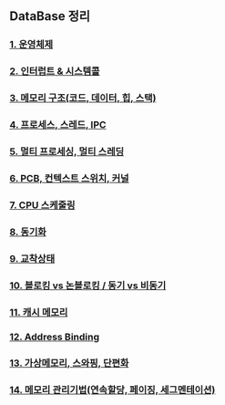 ## DataBase 정리

### [1. 운영체제](OPERATING_SYSTEM.md)
### [2. 인터럽트 & 시스템콜](INTERRUPT_SYSTEMCALL.md)
### [3. 메모리 구조(코드, 데이터, 힙, 스택)](MEMORY_ALLOCATION.md)
### [4. 프로세스, 스레드, IPC](PROCESS_THREAD_IPC.md)
### [5. 멀티 프로세싱, 멀티 스레딩](MULTI_PROCESS_THREAD.md)
### [6. PCB, 컨텍스트 스위치, 커널](CONTEXT_SWITCHING.md)
### [7. CPU 스케줄링](SCHEDULING.md)
### [8. 동기화](SYNCHRONIZATION.md)
### [9. 교착상태](DEADLOCK.md)
### [10. 블로킹 vs 논블로킹 / 동기 vs 비동기](BLOCKING_SYNC.md)
### [11. 캐시 메모리](CACHE.md)
### [12. Address Binding](ADDRESS_BINDING.md)
### [13. 가상메모리, 스와핑, 단편화](VIRTUAL_MEMORY.md)
### [14. 메모리 관리기법(연속할당, 페이징, 세그멘테이션)](MEMORY_MANAGEMENT.md)
